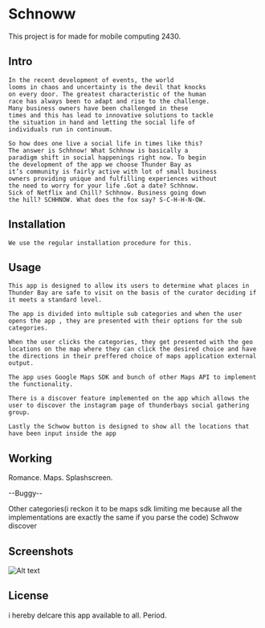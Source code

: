 # Schnoww
This project is for made for mobile computing 2430.

## Intro
```
In the recent development of events, the world
looms in chaos and uncertainty is the devil that knocks
on every door. The greatest characteristic of the human
race has always been to adapt and rise to the challenge.
Many business owners have been challenged in these
times and this has lead to innovative solutions to tackle
the situation in hand and letting the social life of
individuals run in continuum.

So how does one live a social life in times like this?
The answer is Schhnow! What Schhnow is basically a
paradigm shift in social happenings right now. To begin
the development of the app we choose Thunder Bay as
it’s community is fairly active with lot of small business
owners providing unique and fulfilling experiences without
the need to worry for your life .Got a date? Schhnow.
Sick of Netflix and Chill? Schhnow. Business going down
the hill? SCHHNOW. What does the fox say? S-C-H-H-N-OW.
```


## Installation
```
We use the regular installation procedure for this.
```


## Usage
```
This app is designed to allow its users to determine what places in Thunder Bay are safe to visit on the basis of the curator deciding if it meets a standard level.

The app is divided into multiple sub categories and when the user opens the app , they are presented with their options for the sub categories. 

When the user clicks the categories, they get presented with the geo locations on the map where they can click the desired choice and have the directions in their preffered choice of maps application external output.

The app uses Google Maps SDK and bunch of other Maps API to implement the functionality. 

There is a discover feature implemented on the app which allows the user to discover the instagram page of thunderbays social gathering group.

Lastly the Schwow button is designed to show all the locations that have been input inside the app
```


## Working

Romance.
Maps.
Splashscreen.

--Buggy--

Other categories(i reckon it to be maps sdk limiting me because all the implementations are exactly the same if you parse the code)
Schwow
discover



## Screenshots 
![Alt text]("https://github.com/Aditya1813/Schnoww/blob/master/Screenshot%202021-04-27%20225831.png" "Optional Title")

## License
i hereby delcare this app available to all. Period.
